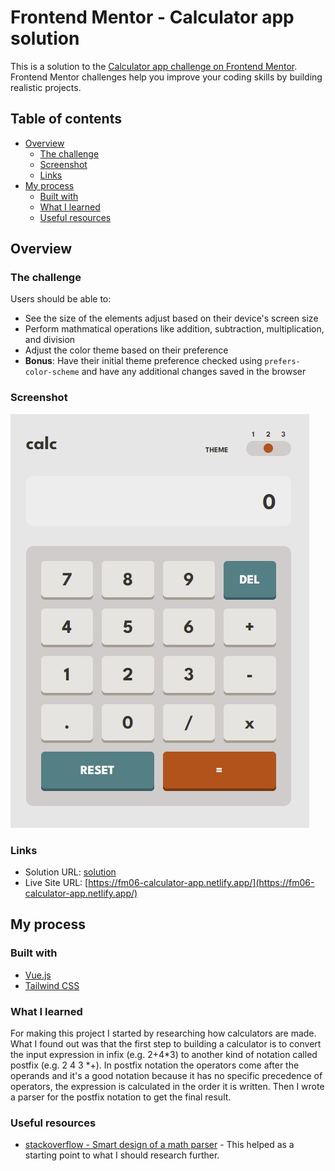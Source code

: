 # Frontend Mentor - Calculator app solution

This is a solution to the [Calculator app challenge on Frontend Mentor](https://www.frontendmentor.io/challenges/calculator-app-9lteq5N29). Frontend Mentor challenges help you improve your coding skills by building realistic projects. 

## Table of contents

- [Overview](#overview)
  - [The challenge](#the-challenge)
  - [Screenshot](#screenshot)
  - [Links](#links)
- [My process](#my-process)
  - [Built with](#built-with)
  - [What I learned](#what-i-learned)
  - [Useful resources](#useful-resources)


## Overview

### The challenge

Users should be able to:

- See the size of the elements adjust based on their device's screen size
- Perform mathmatical operations like addition, subtraction, multiplication, and division
- Adjust the color theme based on their preference
- **Bonus**: Have their initial theme preference checked using `prefers-color-scheme` and have any additional changes saved in the browser

### Screenshot

![screenshot](./screenshot.jpg)

### Links

- Solution URL: [solution](https://www.frontendmentor.io/solutions/vuejs-calculator-app-using-infix-to-postfix-conversion-03o5q247Q4)
- Live Site URL: [https://fm06-calculator-app.netlify.app/](https://fm06-calculator-app.netlify.app/)

## My process

### Built with

- [Vue.js](https://vuejs.org/)
- [Tailwind CSS](https://tailwindcss.com/)

### What I learned

For making this project I started by researching how calculators are made. What I found out was that the first step to building a calculator is to convert the input expression in infix (e.g. 2+4\*3) to another kind of notation called postfix (e.g. 2 4 3 \*+). In postfix notation the operators come after the operands and it's a good notation because it has no specific precedence of operators, the expression is calculated in the order it is written. Then I wrote a parser for the postfix notation to get the final result.

### Useful resources

- [stackoverflow - Smart design of a math parser](https://stackoverflow.com/questions/114586/smart-design-of-a-math-parser) - This helped as a starting point to what I should research further.
